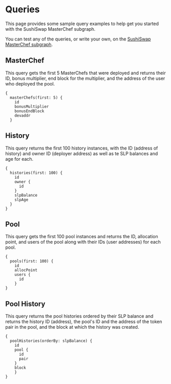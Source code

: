 # Queries

This page provides some sample query examples to help get you started with the SushiSwap MasterChef subgraph.

You can test any of the queries, or write your own, on the [SushiSwap MasterChef subgraph](https://thegraph.com/hosted-service/subgraph/sushiswap/master-chef).

## MasterChef

This query gets the first 5 MasterChefs that were deployed and returns their ID, bonus multiplier, end block for the multiplier, and the address of the user who deployed the pool.

```
{
  masterChefs(first: 5) {
    id
    bonusMultiplier
    bonusEndBlock
    devaddr
  }
```

## History

This query returns the first 100 history instances, with the ID (address of history) and owner ID (deployer address) as well as te SLP balances and age for each.

```
{
  histories(first: 100) {
    id
    owner {
      id
    }
    slpBalance
    slpAge
  }
}
```

## Pool

This query gets the first 100 pool instances and returns the ID, allocation point, and users of the pool along with their IDs (user addresses) for each pool.

```
{
  pools(first: 100) {
    id
    allocPoint
    users {
      id
    }
}
```

## Pool History

This query returns the pool histories ordered by their SLP balance and returns the history ID (address), the pool's ID and the address of the token pair in the pool, and the block at which the history was created.

```
{
  poolHistories(orderBy: slpBalance) {
    id
    pool {
      id
      pair
    }
    block
	}
}
```

